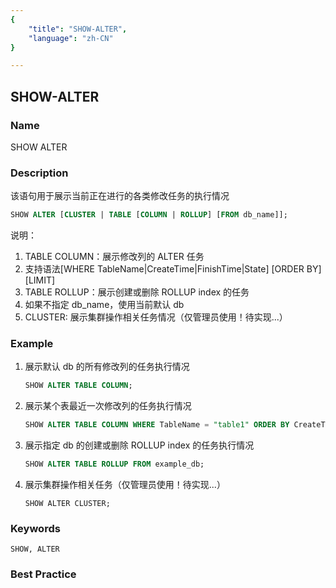 ```yaml
---
{
    "title": "SHOW-ALTER",
    "language": "zh-CN"
}

---
```


<!--
Licensed to the Apache Software Foundation (ASF) under one
or more contributor license agreements.  See the NOTICE file
distributed with this work for additional information
regarding copyright ownership.  The ASF licenses this file
to you under the Apache License, Version 2.0 (the
"License"); you may not use this file except in compliance
with the License.  You may obtain a copy of the License at

  http://www.apache.org/licenses/LICENSE-2.0

Unless required by applicable law or agreed to in writing,
software distributed under the License is distributed on an
"AS IS" BASIS, WITHOUT WARRANTIES OR CONDITIONS OF ANY
KIND, either express or implied.  See the License for the
specific language governing permissions and limitations
under the License.
-->

## SHOW-ALTER

### Name

SHOW ALTER

### Description

该语句用于展示当前正在进行的各类修改任务的执行情况

```sql
SHOW ALTER [CLUSTER | TABLE [COLUMN | ROLLUP] [FROM db_name]];
```

说明：

1. TABLE COLUMN：展示修改列的 ALTER 任务
2. 支持语法[WHERE TableName|CreateTime|FinishTime|State] [ORDER BY] [LIMIT]
3. TABLE ROLLUP：展示创建或删除 ROLLUP index 的任务
4. 如果不指定 db_name，使用当前默认 db
5. CLUSTER: 展示集群操作相关任务情况（仅管理员使用！待实现...）

### Example

1. 展示默认 db 的所有修改列的任务执行情况

   ```sql
   SHOW ALTER TABLE COLUMN;
   ```

2. 展示某个表最近一次修改列的任务执行情况

   ```sql
   SHOW ALTER TABLE COLUMN WHERE TableName = "table1" ORDER BY CreateTime DESC LIMIT 1;
   ```

3. 展示指定 db 的创建或删除 ROLLUP index 的任务执行情况

   ```sql
   SHOW ALTER TABLE ROLLUP FROM example_db;
   ```

4. 展示集群操作相关任务（仅管理员使用！待实现...）

   ```
   SHOW ALTER CLUSTER;
   ```

### Keywords

    SHOW, ALTER

### Best Practice
